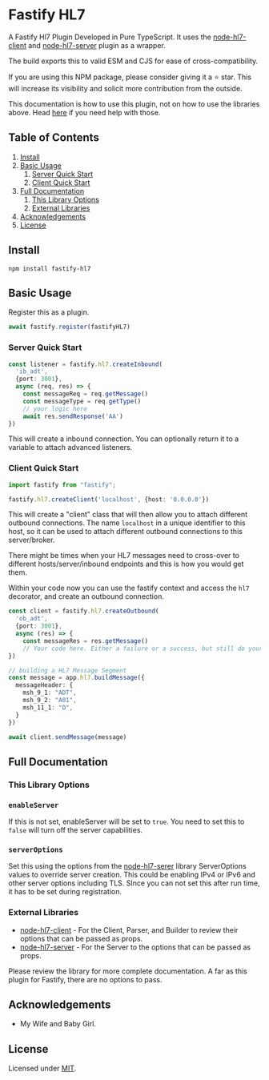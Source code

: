 # Fastify HL7

A Fastify Hl7 Plugin Developed in Pure TypeScript.
It uses the [node-hl7-client](https://github.com/Bugs5382/node-hl7-client) and [node-hl7-server](https://github.com/Bugs5382/node-hl7-server) plugin as a wrapper.

The build exports this to valid ESM and CJS for ease of cross-compatibility.

If you are using this NPM package, please consider giving it a :star: star.
This will increase its visibility and solicit more contribution from the outside.

This documentation is how to use this plugin, not on how to use the libraries above.
Head [here](#external-libraries) if you need help with those.

## Table of Contents

1. [Install](#install)
2. [Basic Usage](#basic-usage)
   1. [Server Quick Start](#server-quick-start)
   2. [Client Quick Start](#client-quick-start)
3. [Full Documentation](#full-documentation)
   1. [This Library Options](#this-library-options)
   2. [External Libraries](#external-libraries)
4. [Acknowledgements](#acknowledgements)
5. [License](#license)

## Install

```
npm install fastify-hl7
```

## Basic Usage

Register this as a plugin.

```ts
await fastify.register(fastifyHL7)
```

### Server Quick Start

```ts
const listener = fastify.hl7.createInbound(
  'ib_adt',
  {port: 3001},
  async (req, res) => {
    const messageReq = req.getMessage()
    const messageType = req.getType()
    // your logic here
    await res.sendResponse('AA')
})
```
This will create a inbound connection. You can optionally return it to a variable to attach advanced listeners. 

### Client Quick Start

```ts
import fastify from "fastify";

fastify.hl7.createClient('localhost', {host: '0.0.0.0'})
```

This will create a "client" class that will then allow you to attach different outbound connections.
The name ```localhost``` in a unique identifier to this host, so it can be used to attach different outbound connections to this server/broker.

There might be times when your HL7 messages need to cross-over to different hosts/server/inbound endpoints and this is how you would get them.

Within your code now you can use the fastify context and access the ```hl7``` decorator,
and create an outbound connection.

```ts
const client = fastify.hl7.createOutbound(
  'ob_adt',
  {port: 3001},
  async (res) => {
    const messageRes = res.getMessage()
    // Your code here. Either a failure or a success, but still do your work here.
})

// building a HL7 Message Segment
const message = app.hl7.buildMessage({
  messageHeader: {
    msh_9_1: "ADT",
    msh_9_2: "A01",
    msh_11_1: "D",
  }
})

await client.sendMessage(message)
```

## Full Documentation

### This Library Options

### `enableServer`

If this is not set, enableServer will be set to ```true```. You need to set this to ```false``` will turn off the server capabilities.


### ```serverOptions```

Set this using the options from the [node-hl7-serer](https://github.com/Bugs5382/node-hl7-server/blob/main/README.md) library ServerOptions values to override server creation.
This could be enabling IPv4 or IPv6 and other server options including TLS. SInce you can not set this after run time, it has to be set during registration.



### External Libraries

* [node-hl7-client](https://github.com/Bugs5382/node-hl7-client/blob/main/README.md) - For the Client, Parser, and Builder to review their options that can be passed as props.
* [node-hl7-server](https://github.com/Bugs5382/node-hl7-server/blob/main/README.md) - For the Server to the options that can be passed as props.

Please review the library for more complete documentation.
A far as this plugin for Fastify, there are no options to pass.

## Acknowledgements

- My Wife and Baby Girl.

## License

Licensed under [MIT](./LICENSE).
